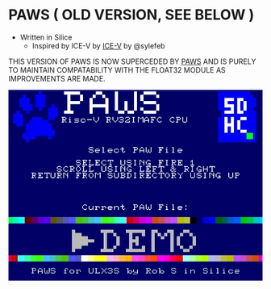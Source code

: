 # PAWS ( OLD VERSION, SEE BELOW )

* Written in Silice
    * Inspired by ICE-V by [ICE-V](https://github.com/sylefeb/Silice/tree/master/projects/ice-v) by @sylefeb

THIS VERSION OF PAWS IS NOW SUPERCEDED BY [PAWS](https://github.com/rob-ng15/PAWS) AND IS PURELY TO MAINTAIN COMPATABILITY WITH THE FLOAT32 MODULE AS IMPROVEMENTS ARE MADE.

![BIOS](documentation/Screenshots/BIOS.jpg)
